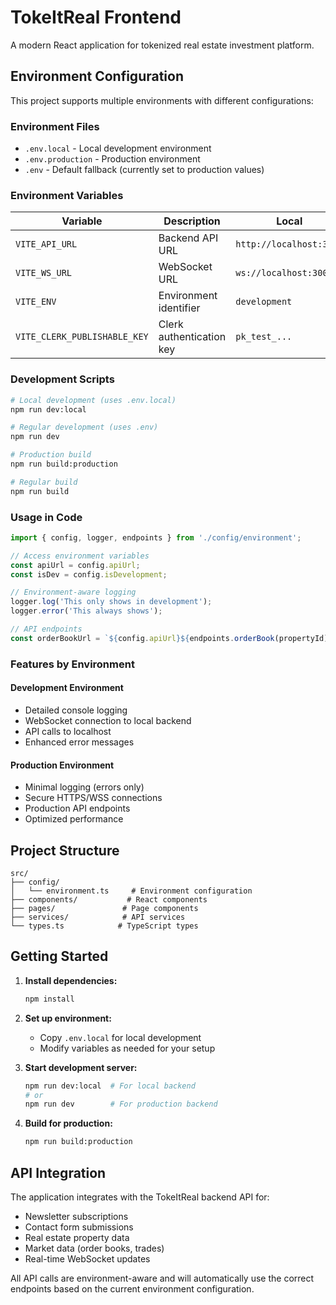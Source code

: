 # TokeItReal Frontend

A modern React application for tokenized real estate investment platform.

## Environment Configuration

This project supports multiple environments with different configurations:

### Environment Files

- `.env.local` - Local development environment
- `.env.production` - Production environment
- `.env` - Default fallback (currently set to production values)

### Environment Variables

| Variable | Description | Local | Production |
|----------|-------------|-------|------------|
| `VITE_API_URL` | Backend API URL | `http://localhost:3000` | `https://api.tokeitreal.com` |
| `VITE_WS_URL` | WebSocket URL | `ws://localhost:3000` | `wss://api.tokeitreal.com` |
| `VITE_ENV` | Environment identifier | `development` | `production` |
| `VITE_CLERK_PUBLISHABLE_KEY` | Clerk authentication key | `pk_test_...` | `pk_live_...` |

### Development Scripts

```bash
# Local development (uses .env.local)
npm run dev:local

# Regular development (uses .env)
npm run dev

# Production build
npm run build:production

# Regular build
npm run build
```

### Usage in Code

```typescript
import { config, logger, endpoints } from './config/environment';

// Access environment variables
const apiUrl = config.apiUrl;
const isDev = config.isDevelopment;

// Environment-aware logging
logger.log('This only shows in development');
logger.error('This always shows');

// API endpoints
const orderBookUrl = `${config.apiUrl}${endpoints.orderBook(propertyId)}`;
```

### Features by Environment

#### Development Environment
- Detailed console logging
- WebSocket connection to local backend
- API calls to localhost
- Enhanced error messages

#### Production Environment
- Minimal logging (errors only)
- Secure HTTPS/WSS connections
- Production API endpoints
- Optimized performance

## Project Structure

```
src/
├── config/
│   └── environment.ts     # Environment configuration
├── components/           # React components
├── pages/               # Page components
├── services/            # API services
└── types.ts            # TypeScript types
```

## Getting Started

1. **Install dependencies:**
   ```bash
   npm install
   ```

2. **Set up environment:**
   - Copy `.env.local` for local development
   - Modify variables as needed for your setup

3. **Start development server:**
   ```bash
   npm run dev:local  # For local backend
   # or
   npm run dev        # For production backend
   ```

4. **Build for production:**
   ```bash
   npm run build:production
   ```

## API Integration

The application integrates with the TokeItReal backend API for:

- Newsletter subscriptions
- Contact form submissions
- Real estate property data
- Market data (order books, trades)
- Real-time WebSocket updates

All API calls are environment-aware and will automatically use the correct endpoints based on the current environment configuration.